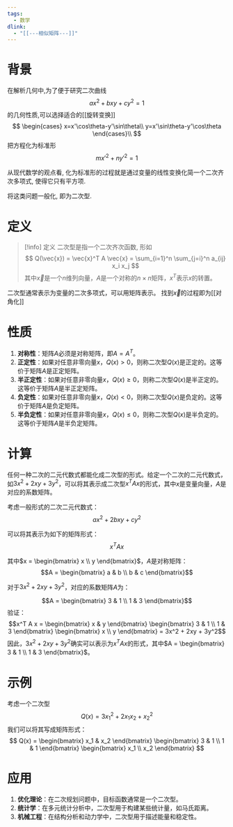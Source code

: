```yaml
---
tags:
  - 数学
dlink:
  - "[[---相似矩阵---]]"
---
```

# 背景
在解析几何中,为了便于研究二次曲线
$$
ax^2+bxy+cy^2=1
$$
的几何性质,可以选择适合的[[旋转变换]]
$$
\begin{cases} 
x=x'\cos\theta-y'\sin\theta\\
y=x'\sin\theta-y'\cos\theta
\end{cases}\\
$$
把方程化为标准形
$$
mx'^2+ny'^2=1
$$

从现代数学的观点看, 化为标准形的过程就是通过变量的线性变换化简一个二次齐次多项式, 使得它只有平方项.

将这类问题一般化, 即为二次型. 

# 定义
>[!info] 定义
> 二次型是指一个二次齐次函数, 形如
> $$
> Q(\vec{x}) = \vec{x}^T A \vec{x} = \sum_{i=1}^n \sum_{j=i}^n a_{ij} x_i x_j
> $$
> 其中${} \vec{x}$是一个$n$维列向量，$A$是一个对称的$n \times n$矩阵，$x^T$表示$x$的转置。

二次型通常表示为变量的二次多项式，可以用矩阵表示。
找到$\vec{x}$的过程即为[[对角化]] 

# 性质

1. **对称性**：矩阵$A$必须是对称矩阵，即$A = A^T$。
2. **正定性**：如果对任意非零向量$x$，$Q(x) > 0$，则称二次型$Q(x)$是正定的。这等价于矩阵$A$是正定矩阵。
3. **半正定性**：如果对任意非零向量$x$，$Q(x) \geq 0$，则称二次型$Q(x)$是半正定的。这等价于矩阵$A$是半正定矩阵。
4. **负定性**：如果对任意非零向量$x$，$Q(x) < 0$，则称二次型$Q(x)$是负定的。这等价于矩阵$A$是负定矩阵。
5. **半负定性**：如果对任意非零向量$x$，$Q(x) \leq 0$，则称二次型$Q(x)$是半负定的。这等价于矩阵$A$是半负定矩阵。

# 计算
任何一种二次的二元代数式都能化成二次型的形式。给定一个二次的二元代数式，如$3x^2+2xy+3y^2$，可以将其表示成二次型$x^T A x$的形式，其中$x$是变量向量，$A$是对应的系数矩阵。

考虑一般形式的二次二元代数式：
$$ax^2 + 2bxy + cy^2$$

可以将其表示为如下的矩阵形式：
$$x^T A x$$

其中$x = \begin{bmatrix} x \\ y \end{bmatrix}$，$A$是对称矩阵：
$$A = \begin{bmatrix}
a & b \\
b & c
\end{bmatrix}$$

对于$3x^2 + 2xy + 3y^2$，对应的系数矩阵$A$为：

$$A = \begin{bmatrix}
3 & 1 \\
1 & 3
\end{bmatrix}$$
验证：
$$x^T A x = \begin{bmatrix} x & y \end{bmatrix} \begin{bmatrix} 3 & 1 \\ 1 & 3 \end{bmatrix} \begin{bmatrix} x \\ y \end{bmatrix} = 3x^2 + 2xy + 3y^2$$
因此，$3x^2 + 2xy + 3y^2$确实可以表示为$x^T A x$的形式，其中$A = \begin{bmatrix} 3 & 1 \\ 1 & 3 \end{bmatrix}$。

# 示例
考虑一个二次型
$$
Q(x) = 3x_1^2 + 2x_1x_2 + x_2^2
$$
我们可以将其写成矩阵形式：
$$
Q(x) = \begin{bmatrix} x_1 & x_2 \end{bmatrix}
\begin{bmatrix}
3 & 1 \\
1 & 1
\end{bmatrix}
\begin{bmatrix}
x_1 \\
x_2
\end{bmatrix}
$$

# 应用

1. **优化理论**：在二次规划问题中，目标函数通常是一个二次型。
2. **统计学**：在多元统计分析中，二次型用于构建某些统计量，如马氏距离。
3. **机械工程**：在结构分析和动力学中，二次型用于描述能量和稳定性。

